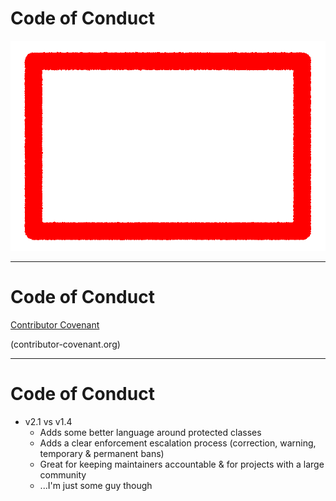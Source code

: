 <!-- .slide: data-transition="slide" data-auto-animate -->
# Code of Conduct

![warning I'm still not a lawyer](../img/still-not-warning.gif)
<!-- .element: class="fragment" -->

***

<!-- .slide: data-transition="slide" data-auto-animate -->
# Code of Conduct

[Contributor Covenant](https://www.contributor-covenant.org/) <!-- .element: class="fragment" -->

(contributor-covenant.org) <!-- .element: class="fragment" -->

***

<!-- .slide: data-transition="slide" data-auto-animate -->
# Code of Conduct

- <!-- .element: class="fragment" --> v2.1 vs v1.4
  - <!-- .element: class="fragment" --> Adds some better language around protected classes
  - <!-- .element: class="fragment" --> Adds a clear enforcement escalation process (correction, warning, temporary & permanent bans)
  - <!-- .element: class="fragment" --> Great for keeping maintainers accountable & for projects with a large community
  - <!-- .element: class="fragment" --> ...I'm just some guy though
